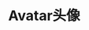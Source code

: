 # Avatar头像

<script setup lang="ts">
import { Avatar } from 'li-daisy'
</script>

<div>
    <Avatar/>
</div>
